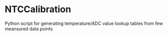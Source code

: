 # NTCCalibration
Python script for generating temperature/ADC value lookup tables from few meansured data points
